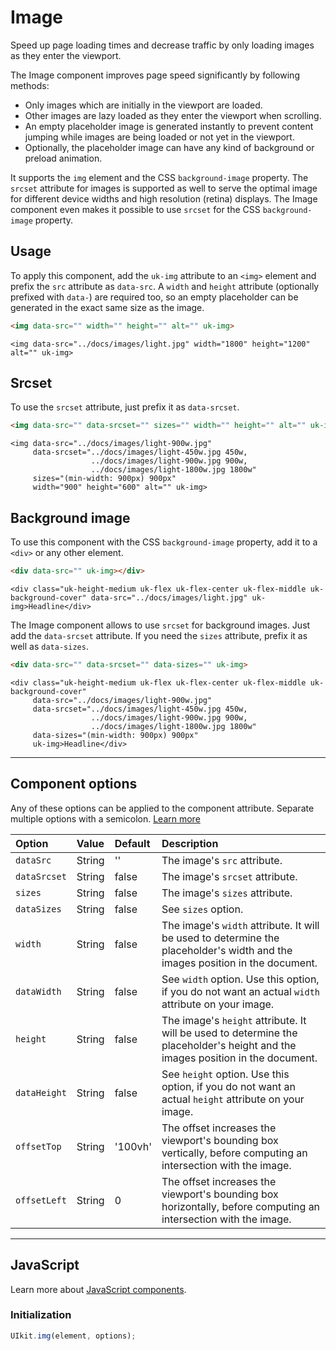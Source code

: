 # Image

<p class="uk-text-lead">Speed up page loading times and decrease traffic by only loading images as they enter the viewport.</p>

The Image component improves page speed significantly by following methods:

- Only images which are initially in the viewport are loaded.
- Other images are lazy loaded as they enter the viewport when scrolling.
- An empty placeholder image is generated instantly to prevent content jumping while images are being loaded or not yet in the viewport.
- Optionally, the placeholder image can have any kind of background or preload animation.

It supports the `img` element and the CSS `background-image` property. The `srcset` attribute for images is supported as well to serve the optimal image for different device widths and high resolution (retina) displays. The Image component even makes it possible to use `srcset` for the CSS `background-image` property.

## Usage

To apply this component, add the `uk-img` attribute to an `<img>` element and prefix the `src` attribute as `data-src`. A `width` and `height` attribute (optionally prefixed with `data-`) are required too, so an empty placeholder can be generated in the exact same size as the image.

```html
<img data-src="" width="" height="" alt="" uk-img>
```

```example
<img data-src="../docs/images/light.jpg" width="1800" height="1200" alt="" uk-img>
```

## Srcset

To use the `srcset` attribute, just prefix it as `data-srcset`.

```html
<img data-src="" data-srcset="" sizes="" width="" height="" alt="" uk-img>
```

```example
<img data-src="../docs/images/light-900w.jpg"
     data-srcset="../docs/images/light-450w.jpg 450w,
                  ../docs/images/light-900w.jpg 900w,
                  ../docs/images/light-1800w.jpg 1800w"
     sizes="(min-width: 900px) 900px"
     width="900" height="600" alt="" uk-img>
```

## Background image

To use this component with the CSS `background-image` property, add it to a `<div>` or any other element.

```html
<div data-src="" uk-img></div>
```

```example
<div class="uk-height-medium uk-flex uk-flex-center uk-flex-middle uk-background-cover" data-src="../docs/images/light.jpg" uk-img>Headline</div>
```

The Image component allows to use `srcset` for background images. Just add the `data-srcset` attribute. If you need the `sizes` attribute, prefix it as well as `data-sizes`.

```html
<div data-src="" data-srcset="" data-sizes="" uk-img>
```

```example
<div class="uk-height-medium uk-flex uk-flex-center uk-flex-middle uk-background-cover"
     data-src="../docs/images/light-900w.jpg"
     data-srcset="../docs/images/light-450w.jpg 450w,
                  ../docs/images/light-900w.jpg 900w,
                  ../docs/images/light-1800w.jpg 1800w"
     data-sizes="(min-width: 900px) 900px"
     uk-img>Headline</div>
```

***

## Component options

Any of these options can be applied to the component attribute. Separate multiple options with a semicolon. [Learn more](javascript.md#component-configuration)

| Option       | Value  | Default | Description                                                                                                                    |
|:-------------|:-------|:--------|:-------------------------------------------------------------------------------------------------------------------------------|
| `dataSrc`    | String | ''      | The image's `src` attribute.                                                                                                   |
| `dataSrcset` | String | false   | The image's `srcset` attribute.                                                                                                |
| `sizes`      | String | false   | The image's `sizes` attribute.                                                                                                 |
| `dataSizes`  | String | false   | See `sizes` option.                                                                                                            |
| `width`      | String | false   | The image's `width` attribute. It will be used to determine the placeholder's width and the images position in the document.   |
| `dataWidth`  | String | false   | See `width` option. Use this option, if you do not want an actual `width` attribute on your image.                             |
| `height`     | String | false   | The image's `height` attribute. It will be used to determine the placeholder's height and the images position in the document. |
| `dataHeight` | String | false   | See `height` option. Use this option, if you do not want an actual `height` attribute on your image.                           |
| `offsetTop`  | String | '100vh' | The offset increases the viewport's bounding box vertically, before computing an intersection with the image.                  |
| `offsetLeft` | String | 0       | The offset increases the viewport's bounding box horizontally, before computing an intersection with the image.                |

***

## JavaScript

Learn more about [JavaScript components](javascript.md#programmatic-use).

### Initialization

```js
UIkit.img(element, options);
```
